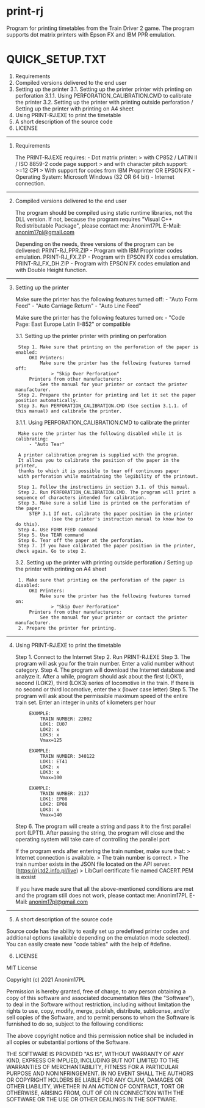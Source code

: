 # print-rj
Program for printing timetables from the Train Driver 2 game.
The program supports dot matrix printers with Epson FX and IBM PPR emulation.

# QUICK_SETUP.TXT

1. Requirements
2. Compiled versions delivered to the end user
3. Setting up the printer
	3.1. Setting up the printer printer with printing on perforation
		3.1.1. Using PERFORATION_CALIBRATION.CMD to calibrate the printer
	3.2. Setting up the printer with printing outside perforation / Setting up the printer with printing on A4 sheet
4. Using PRINT-RJ.EXE to print the timetable
5. A short description of the source code
6. LICENSE

---------------------------------------------------------------------------------------------------------------------
1. Requirements

	The PRINT-RJ.EXE requires:
		- Dot matrix printer:
			> with CP852 / LATIN II / ISO 8859-2 code page support
			> and with character pitch support: >=12 CPI
			> With support for codes from IBM Proprinter OR EPSON FX
		- Operating System: Microsoft Windows (32 OR 64 bit)
		- Internet connection.
	
---------------------------------------------------------------------------------------------------------------------
2. Compiled versions delivered to the end user

	The program should be compiled using static runtime libraries, not the DLL version.
	If not, because the program requires "Visual C++ Redistributable Package", please contact me:
		Anonim17PL
		E-Mail: anonim17pl@gmail.com
	
	Depending on the needs, three versions of the program can be delivered:
		PRINT-RJ_PPR.ZIP - Program with IBM Proprinter codes emulation.
		PRINT-RJ_FX.ZIP - Program with EPSON FX codes emulation.
		PRINT-RJ_FX_DH.ZIP - Program with EPSON FX codes emulation and with Double Height function.
		
---------------------------------------------------------------------------------------------------------------------
3. Setting up the printer

	Make sure the printer has the following features turned off:
		- "Auto Form Feed"
		- "Auto Carriage Return"
		- "Auto Line Feed"
		
	Make sure the printer has the following features turned on:
		- "Code Page: East Europe Latin II-852" or compatible
		
	3.1. Setting up the printer printer with printing on perforation

		Step 1. Make sure that printing on the perforation of the paper is enabled:
			OKI Printers:
				Make sure the printer has the following features turned off:
					> "Skip Over Perforation"
			Printers from other manufacturers:
				See the manual for your printer or contact the printer manufacturer.
		Step 2. Prepare the printer for printing and let it set the paper position automatically.
		Step 3. Run PERFORATION_CALIBRATION.CMD (See section 3.1.1. of this manual) and calibrate the printer.
		
	3.1.1. Using PERFORATION_CALIBRATION.CMD to calibrate the printer
	
		Make sure the printer has the following disabled while it is calibrating:
			- "Auto Tear"
		
		A printer calibration program is supplied with the program.
		It allows you to calibrate the position of the paper in the printer,
		thanks to which it is possible to tear off continuous paper 
		with perforation while maintaining the legibility of the printout.
	
		Step 1. Follow the instructions in section 3.1. of this manual.
		Step 2. Run PERFORATION_CALIBRATION.CMD. The program will print a sequence of characters intended for calibration.
		Step 3. Make sure a solid line is printed on the perforation of the paper.
			STEP 3.1 If not, calibrate the paper position in the printer
					(see the printer's instruction manual to know how to do this).
		Step 4. Use FORM FEED command
		Step 5. Use TEAR command
		Step 6. Tear off the paper at the perforation.
		Step 7. If you have calibrated the paper position in the printer, check again. Go to step 2.
		
	3.2. Setting up the printer with printing outside perforation / Setting up the printer with printing on A4 sheet

		1. Make sure that printing on the perforation of the paper is disabled:
			OKI Printers:
				Make sure the printer has the following features turned on:
					> "Skip Over Perforation"
			Printers from other manufacturers:
				See the manual for your printer or contact the printer manufacturer.
		2. Prepare the printer for printing.

---------------------------------------------------------------------------------------------------------------------
4. Using PRINT-RJ.EXE to print the timetable

	Step 1. Connect to the Internet
	Step 2. Run PRINT-RJ.EXE
	Step 3. The program will ask you for the train number. Enter a valid number without category.
	Step 4. The program will download the Internet database and analyze it.
			After a while, program should ask about the first (LOK1), second (LOK2), third (LOK3) series of locomotive in the train.
			If there is no second or third locomotive, enter the x (lower case letter)
	Step 5. The program will ask about the permissible maximum speed of the entire train set. Enter an integer in units of kilometers per hour
			
			EXAMPLE:
				TRAIN NUMBER: 22002
				LOK1: EU07
				LOK2: x
				LOK3: x
				Vmax=125
				
			EXAMPLE:
				TRAIN NUMBER: 340122
				LOK1: ET41
				LOK2: x
				LOK3: x
				Vmax=100
				
			EXAMPLE:
				TRAIN NUMBER: 2137
				LOK1: EP08
				LOK2: EP08
				LOK3: x
				Vmax=140
				
	Step 6. The program will create a string and pass it to the first parallel port (LPT1).
			After passing the string, the program will close and the operating system will take care of controlling the parallel port
			
	If the program ends after entering the train number, make sure that:
		> Internet connection is available.
		> The train number is correct.
		> The train number exists in the JSON file located on the API server. (https://rj.td2.info.pl/live)
		> LibCurl certificate file named CACERT.PEM is exsist
		
	If you have made sure that all the above-mentioned conditions are met and the program still does not work, please contact me:
		Anonim17PL
		E-Mail: anonim17pl@gmail.com
		
---------------------------------------------------------------------------------------------------------------------
5. A short description of the source code

Source code has the ability to easily set up predefined printer codes and additional options (available depending on the emulation mode selected).
You can easily create new "code tables" with the help of #define.

6. LICENSE

MIT License

Copyright (c) 2021 Anonim17PL

Permission is hereby granted, free of charge, to any person obtaining a copy
of this software and associated documentation files (the "Software"), to deal
in the Software without restriction, including without limitation the rights
to use, copy, modify, merge, publish, distribute, sublicense, and/or sell
copies of the Software, and to permit persons to whom the Software is
furnished to do so, subject to the following conditions:

The above copyright notice and this permission notice shall be included in all
copies or substantial portions of the Software.

THE SOFTWARE IS PROVIDED "AS IS", WITHOUT WARRANTY OF ANY KIND, EXPRESS OR
IMPLIED, INCLUDING BUT NOT LIMITED TO THE WARRANTIES OF MERCHANTABILITY,
FITNESS FOR A PARTICULAR PURPOSE AND NONINFRINGEMENT. IN NO EVENT SHALL THE
AUTHORS OR COPYRIGHT HOLDERS BE LIABLE FOR ANY CLAIM, DAMAGES OR OTHER
LIABILITY, WHETHER IN AN ACTION OF CONTRACT, TORT OR OTHERWISE, ARISING FROM,
OUT OF OR IN CONNECTION WITH THE SOFTWARE OR THE USE OR OTHER DEALINGS IN THE
SOFTWARE.


